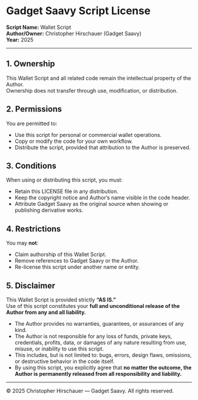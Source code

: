 # Gadget Saavy Script License

**Script Name:** Wallet Script  
**Author/Owner:** Christopher Hirschauer (Gadget Saavy)  
**Year:** 2025  

---

## 1. Ownership
This Wallet Script and all related code remain the intellectual property of the Author.  
Ownership does not transfer through use, modification, or distribution.  

## 2. Permissions
You are permitted to:  
- Use this script for personal or commercial wallet operations.  
- Copy or modify the code for your own workflow.  
- Distribute the script, provided that attribution to the Author is preserved.  

## 3. Conditions
When using or distributing this script, you must:  
- Retain this LICENSE file in any distribution.  
- Keep the copyright notice and Author’s name visible in the code header.  
- Attribute Gadget Saavy as the original source when showing or publishing derivative works.  

## 4. Restrictions
You may **not**:  
- Claim authorship of this Wallet Script.  
- Remove references to Gadget Saavy or the Author.  
- Re-license this script under another name or entity.  

## 5. Disclaimer
This Wallet Script is provided strictly **“AS IS.”**  
Use of this script constitutes your **full and unconditional release of the Author from any and all liability.**  

- The Author provides no warranties, guarantees, or assurances of any kind.  
- The Author is not responsible for any loss of funds, private keys, credentials, profits, data, or damages of any nature resulting from use, misuse, or inability to use this script.  
- This includes, but is not limited to: bugs, errors, design flaws, omissions, or destructive behavior in the code itself.  
- By using this script, you explicitly agree that **no matter the outcome, the Author is permanently released from all responsibility and liability.**  

---

© 2025 Christopher Hirschauer — Gadget Saavy. All rights reserved.
